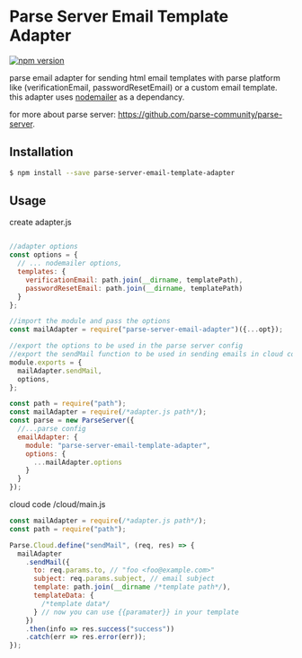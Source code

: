 # Parse Server Email Template Adapter

[![npm version](https://badge.fury.io/js/parse-server-email-template-adapter.svg)](https://badge.fury.io/js/parse-server-email-template-adapter)

parse email adapter for sending html email templates with parse platform like (verificationEmail, passwordResetEmail) or a custom email template.
this adapter uses [nodemailer](https://nodemailer.com) as a dependancy.

for more about parse server: https://github.com/parse-community/parse-server.

## Installation

```sh
$ npm install --save parse-server-email-template-adapter
```

## Usage

create adapter.js

```javascript

//adapter options
const options = {
  // ... nodemailer options,
  templates: {
    verificationEmail: path.join(__dirname, templatePath),
    passwordResetEmail: path.join(__dirname, templatePath)
  }
};

//import the module and pass the options
const mailAdapter = require("parse-server-email-adapter")({...opt});

//export the options to be used in the parse server config
//export the sendMail function to be used in sending emails in cloud code
module.exports = {
  mailAdapter.sendMail,
  options,
};
```

```javascript
const path = require("path");
const mailAdapter = require(/*adapter.js path*/);
const parse = new ParseServer({
  //...parse config
  emailAdapter: {
    module: "parse-server-email-template-adapter",
    options: {
      ...mailAdapter.options
    }
  }
});
```

cloud code /cloud/main.js

```javascript
const mailAdapter = require(/*adapter.js path*/);
const path = require("path");

Parse.Cloud.define("sendMail", (req, res) => {
  mailAdapter
    .sendMail({
      to: req.params.to, // "foo <foo@example.com>"
      subject: req.params.subject, // email subject
      template: path.join(__dirname /*template path*/),
      templateData: {
        /*template data*/
      } // now you can use {{paramater}} in your template
    })
    .then(info => res.success("success"))
    .catch(err => res.error(err));
});
```